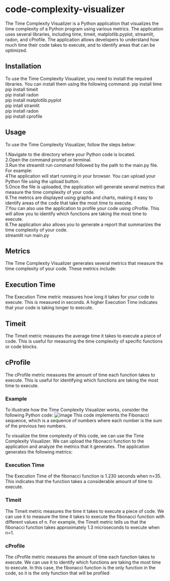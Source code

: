 # code-complexity-visualizer
The Time Complexity Visualizer is a Python application that visualizes the time complexity of a Python program using various metrics. The application uses several libraries, including time, timeit, matplotlib.pyplot, streamlit, radon, and cProfile. The application allows developers to understand how much time their code takes to execute, and to identify areas that can be optimized.
## Installation
To use the Time Complexity Visualizer, you need to install the required libraries. You can install them using the following command:
pip install time<br>
pip install timeit<br>
pip install radon<br>
pip install matplotlib.pyplot<br>
pip intall stramlit<br>
pip install radon<br>
pip install cprofile<br>

## Usage
To use the Time Complexity Visualizer, follow the steps below:

1.Navigate to the directory where your Python code is located.<br>
2.Open the command prompt or terminal.<br>
3.Run the streamlit run command followed by the path to the main.py file. <br>For example:<br>
4The application will start running in your browser. You can upload your Python file using the upload button.<br>
5.Once the file is uploaded, the application will generate several metrics that measure the time complexity of your code.<br>
6.The metrics are displayed using graphs and charts, making it easy to identify areas of the code that take the most time to execute.<br>
7.You can also use the application to profile your code using cProfile. This will allow you to identify which functions are taking the most time to execute.<br>
8.The application also allows you to generate a report that summarizes the time complexity of your code.<br>
streamlit run main.py <br>

## Metrics
The Time Complexity Visualizer generates several metrics that measure the time complexity of your code. These metrics include:

## Execution Time
The Execution Time metric measures how long it takes for your code to execute. This is measured in seconds. A higher Execution Time indicates that your code is taking longer to execute.

## Timeit
The Timeit metric measures the average time it takes to execute a piece of code. This is useful for measuring the time complexity of specific functions or code blocks.

## cProfile
The cProfile metric measures the amount of time each function takes to execute. This is useful for identifying which functions are taking the most time to execute.
### Example
To illustrate how the Time Complexity Visualizer works, consider the following Python code:
![image](https://user-images.githubusercontent.com/125199089/226817500-ac4e020e-48d9-4e06-948e-4aef8ac4b9ed.png)
This code implements the Fibonacci sequence, which is a sequence of numbers where each number is the sum of the previous two numbers.

To visualize the time complexity of this code, we can use the Time Complexity Visualizer. We can upload the fibonacci function to the application and analyze the metrics that it generates.
The application generates the following metrics:
### Execution Time
The Execution Time of the fibonacci function is 1.230 seconds when n=35. This indicates that the function takes a considerable amount of time to execute.

### Timeit
The Timeit metric measures the time it takes to execute a piece of code. We can use it to measure the time it takes to execute the fibonacci function with different values of n. For example, the Timeit metric tells us that the fibonacci function takes approximately 1.3 microseconds to execute when n=1.

### cProfile
The cProfile metric measures the amount of time each function takes to execute. We can use it to identify which functions are taking the most time to execute. In this case, the fibonacci function is the only function in the code, so it is the only function that will be profiled
 

